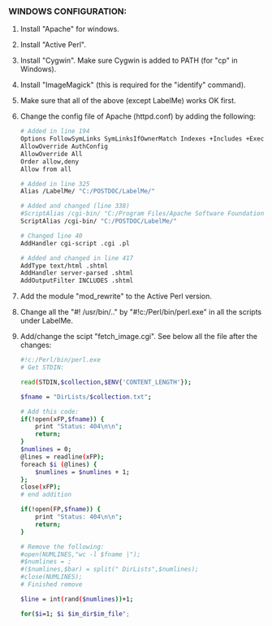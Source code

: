 ### WINDOWS CONFIGURATION:

1. Install "Apache" for windows.

2. Install "Active Perl".

3. Install "Cygwin".  Make sure Cygwin is added to PATH (for "cp" in Windows).

4. Install "ImageMagick" (this is required for the "identify" command).  

5. Make sure that all of the above (except LabelMe) works OK first.

6. Change the config file of Apache (httpd.conf) by adding the
   following:

   ``` sh
   # Added in line 194
   Options FollowSymLinks SymLinksIfOwnerMatch Indexes +Includes +ExecCGI
   AllowOverride AuthConfig
   AllowOverride All
   Order allow,deny
   Allow from all

   # Added in line 325
   Alias /LabelMe/ "C:/POSTDOC/LabelMe/"		

   # Added and changed (line 338)
   #ScriptAlias /cgi-bin/ "C:/Program Files/Apache Software Foundation/Apache2.2/cgi-bin/"
   ScriptAlias /cgi-bin/ "C:/POSTDOC/LabelMe/" 

   # Changed line 40
   AddHandler cgi-script .cgi .pl

   # Added and changed in line 417
   AddType text/html .shtml
   AddHandler server-parsed .shtml
   AddOutputFilter INCLUDES .shtml
   ```

7. Add the module "mod_rewrite" to the Active Perl version.

8. Change all the "#! /usr/bin/.." by "#!c:/Perl/bin/perl.exe" in all
   the scripts under LabelMe.

9. Add/change the scipt "fetch_image.cgi". See below all the file
   after the changes:

   ``` sh
   #!c:/Perl/bin/perl.exe
   # Get STDIN:

   read(STDIN,$collection,$ENV{'CONTENT_LENGTH'});

   $fname = "DirLists/$collection.txt";

   # Add this code:
   if(!open(xFP,$fname)) {
       print "Status: 404\n\n";
       return;
   }
   $numlines = 0;
   @lines = readline(xFP);
   foreach $i (@lines) {
       $numlines = $numlines + 1;
   };
   close(xFP);
   # end addition

   if(!open(FP,$fname)) {
       print "Status: 404\n\n";
       return;
   }

   # Remove the following:
   #open(NUMLINES,"wc -l $fname |");
   #$numlines = ;
   #($numlines,$bar) = split(" DirLists",$numlines);
   #close(NUMLINES);
   # Finished remove

   $line = int(rand($numlines))+1;

   for($i=1; $i $im_dir$im_file";
